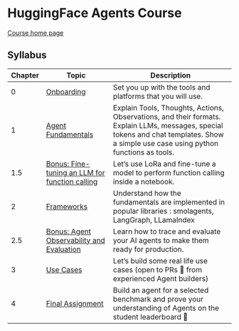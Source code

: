 # HuggingFace Agents Course

[Course home page](https://huggingface.co/learn/agents-course/unit0/introduction)

## Syllabus

| Chapter | Topic | Description |
|---------|-------|-------------|
| 0 | [Onboarding](https://huggingface.co/learn/agents-course/unit0/onboarding) | Set you up with the tools and platforms that you will use. |
| 1 | [Agent Fundamentals](https://huggingface.co/learn/agents-course/unit1/introduction) | Explain Tools, Thoughts, Actions, Observations, and their formats. Explain LLMs, messages, special tokens and chat templates. Show a simple use case using python functions as tools. |
| 1.5 | [Bonus: Fine-tuning an LLM for function calling](https://huggingface.co/learn/agents-course/bonus-unit1/introduction) | Let’s use LoRa and fine-tune a model to perform function calling inside a notebook. |
| 2 | [Frameworks](https://huggingface.co/learn/agents-course/unit2/introduction) | Understand how the fundamentals are implemented in popular libraries : smolagents, LangGraph, LLamaIndex |
| 2.5 | [Bonus: Agent Observability and Evaluation](https://huggingface.co/learn/agents-course/bonus-unit2/introduction) | Learn how to trace and evaluate your AI agents to make them ready for production. |
| 3 | [Use Cases](https://huggingface.co/learn/agents-course/unit3/agentic-rag/introduction) | Let’s build some real life use cases (open to PRs 🤗 from experienced Agent builders) |
| 4 | [Final Assignment](https://huggingface.co/learn/agents-course/unit4/introduction) | Build an agent for a selected benchmark and prove your understanding of Agents on the student leaderboard 🚀 |

